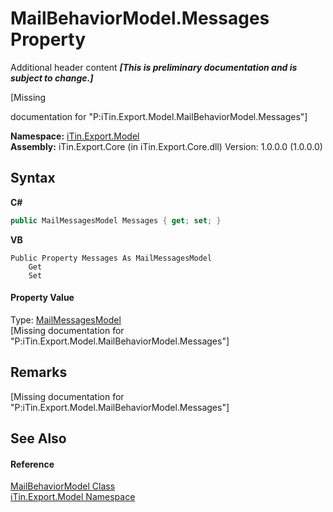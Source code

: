 # MailBehaviorModel.Messages Property 
Additional header content _**\[This is preliminary documentation and is subject to change.\]**_

\[Missing <summary> documentation for "P:iTin.Export.Model.MailBehaviorModel.Messages"\]

**Namespace:**&nbsp;<a href="ef57ffcc-e95e-b212-5a46-9aa6f5a3511f">iTin.Export.Model</a><br />**Assembly:**&nbsp;iTin.Export.Core (in iTin.Export.Core.dll) Version: 1.0.0.0 (1.0.0.0)

## Syntax

**C#**<br />
``` C#
public MailMessagesModel Messages { get; set; }
```

**VB**<br />
``` VB
Public Property Messages As MailMessagesModel
	Get
	Set
```


#### Property Value
Type: <a href="7dd54d13-30d8-6912-4163-af42bf8ab42b">MailMessagesModel</a><br />\[Missing <value> documentation for "P:iTin.Export.Model.MailBehaviorModel.Messages"\]

## Remarks
\[Missing <remarks> documentation for "P:iTin.Export.Model.MailBehaviorModel.Messages"\]

## See Also


#### Reference
<a href="46c2fd97-c21d-54e8-bb0a-d5358f48ad05">MailBehaviorModel Class</a><br /><a href="ef57ffcc-e95e-b212-5a46-9aa6f5a3511f">iTin.Export.Model Namespace</a><br />
